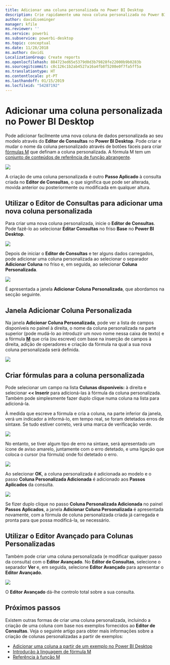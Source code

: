 ```yaml
---
title: Adicionar uma coluna personalizada no Power BI Desktop
description: Crie rapidamente uma nova coluna personalizada no Power BI Desktop
author: davidiseminger
manager: kfile
ms.reviewer: ''
ms.service: powerbi
ms.subservice: powerbi-desktop
ms.topic: conceptual
ms.date: 11/28/2018
ms.author: davidi
LocalizationGroup: Create reports
ms.openlocfilehash: 884723ed65e5379d0d3b79828fe22000b9b0283b
ms.sourcegitcommit: c8c126c1b2ab4527a16a4fb8f5208e0f7fa5ff5a
ms.translationtype: HT
ms.contentlocale: pt-PT
ms.lasthandoff: 01/15/2019
ms.locfileid: "54287192"
---
```

# <a name="add-a-custom-column-in-power-bi-desktop"></a>Adicionar uma coluna personalizada no Power BI Desktop
Pode adicionar facilmente uma nova coluna de dados personalizada ao seu modelo através do **Editor de Consultas** no **Power BI Desktop**. Pode criar e mudar o nome da coluna personalizado através de botões fáceis para criar [fórmulas M](https://msdn.microsoft.com/library/mt270235.aspx) que definam a coluna personalizada. A fórmula M tem um [conjunto de conteúdos de referência de função abrangente](https://msdn.microsoft.com/library/mt779182.aspx). 

![](media/desktop-add-custom-column/add-custom-column_01.png)

A criação de uma coluna personalizada é outro **Passo Aplicado** à consulta criada no **Editor de Consultas**, o que significa que pode ser alterada, movida anterior ou posteriormente ou modificada em qualquer altura.

## <a name="use-query-editor-to-add-a-new-custom-column"></a>Utilizar o Editor de Consultas para adicionar uma nova coluna personalizada
Para criar uma nova coluna personalizada, inicie o **Editor de Consultas**. Pode fazê-lo ao selecionar **Editar Consultas** no friso **Base** no **Power BI Desktop**.

![](media/desktop-add-custom-column/add-column-from-example_02.png)

Depois de iniciar o **Editor de Consultas** e ter alguns dados carregados, pode adicionar uma coluna personalizada ao selecionar o separador **Adicionar Coluna** no friso e, em seguida, ao selecionar **Coluna Personalizada**.

![](media/desktop-add-custom-column/add-custom-column_02.png)

É apresentada a janela **Adicionar Coluna Personalizada**, que abordamos na secção seguinte.

## <a name="the-add-custom-column-window"></a>Janela Adicionar Coluna Personalizada
Na janela **Adicionar Coluna Personalizada**, pode ver a lista de campos disponíveis no painel à direita, o nome da coluna personalizada na parte superior (pode mudá-lo ao introduzir um novo nome nessa caixa de texto) e a fórmula [**M**](https://msdn.microsoft.com/library/mt779182.aspx) que cria (ou escreve) com base na inserção de campos à direita, adição de operadores e criação da fórmula na qual a sua nova coluna personalizada será definida. 

![](media/desktop-add-custom-column/add-custom-column_03.png)

## <a name="create-formulas-for-your-custom-column"></a>Criar fórmulas para a coluna personalizada
Pode selecionar um campo na lista **Colunas disponíveis:** à direita e selecionar **<< Inserir** para adicioná-las à fórmula da coluna personalizada. Também pode simplesmente fazer duplo clique numa coluna na lista para adicioná-la.

À medida que escreve a fórmula e cria a coluna, na parte inferior da janela, verá um indicador a informá-lo, em tempo real, se foram detetados erros de sintaxe. Se tudo estiver correto, verá uma marca de verificação verde.

![](media/desktop-add-custom-column/add-custom-column_04.png)

No entanto, se tiver algum tipo de erro na sintaxe, será apresentado um ícone de aviso amarelo, juntamente com o erro detetado, e uma ligação que coloca o cursor (na fórmula) onde foi detetado o erro.

![](media/desktop-add-custom-column/add-custom-column_05.png)

Ao selecionar **OK**, a coluna personalizada é adicionada ao modelo e o passo **Coluna Personalizada Adicionada** é adicionado aos **Passos Aplicados** da consulta.

![](media/desktop-add-custom-column/add-custom-column_06.png)

Se fizer duplo clique no passo **Coluna Personalizada Adicionada** no painel **Passos Aplicados**, a janela **Adicionar Coluna Personalizada** é apresentada novamente, com a fórmula de coluna personalizada criada já carregada e pronta para que possa modificá-la, se necessário.

## <a name="using-the-advanced-editor-for-custom-columns"></a>Utilizar o Editor Avançado para Colunas Personalizadas
Também pode criar uma coluna personalizada (e modificar qualquer passo da consulta) com o **Editor Avançado**. No **Editor de Consultas**, selecione o separador **Ver** e, em seguida, selecione **Editor Avançado** para apresentar o **Editor Avançado**.

![](media/desktop-add-custom-column/add-custom-column_07.png)

O **Editor Avançado** dá-lhe controlo total sobre a sua consulta.

## <a name="next-steps"></a>Próximos passos
Existem outras formas de criar uma coluna personalizada, incluindo a criação de uma coluna com base nos exemplos fornecidos ao **Editor de Consultas**. Veja o seguinte artigo para obter mais informações sobre a criação de colunas personalizadas a partir de exemplos:

* [Adicionar uma coluna a partir de um exemplo no Power BI Desktop](desktop-add-column-from-example.md)
* [Introdução à linguagem de fórmula M](https://msdn.microsoft.com/library/mt270235.aspx)
* [Referência à função M](https://msdn.microsoft.com/library/mt779182.aspx)  

